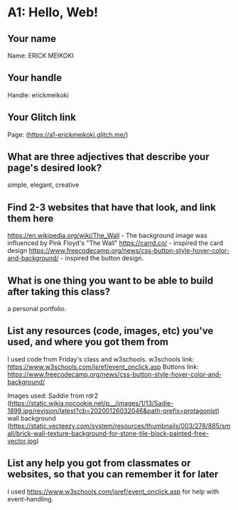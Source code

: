 # A1: Hello, Web!

## Your name

Name: ERICK MEIKOKI

## Your handle

Handle: erickmeikoki

## Your Glitch link

Page: (https://a1-erickmeikoki.glitch.me/)

## What are three adjectives that describe your page's desired look?

simple, elegant, creative

## Find 2-3 websites that have that look, and link them here

https://en.wikipedia.org/wiki/The_Wall - The background image was influenced by Pink Floyd's "The Wall"
https://carrd.co/ - inspired the card design
https://www.freecodecamp.org/news/css-button-style-hover-color-and-background/ - inspired the button design.

## What is one thing you want to be able to build after taking this class?

a personal portfolio.

## List any resources (code, images, etc) you've used, and where you got them from

I used code from Friday's class and w3schools.
  w3schools link: https://www.w3schools.com/jsref/event_onclick.asp
  Buttons link: https://www.freecodecamp.org/news/css-button-style-hover-color-and-background/
  
Images used:
  Saddie from rdr2 (https://static.wikia.nocookie.net/p__/images/1/13/Sadie-1899.jpg/revision/latest?cb=20200126032046&path-prefix=protagonist)
  wall background (https://static.vecteezy.com/system/resources/thumbnails/003/278/885/small/brick-wall-texture-background-for-stone-tile-block-painted-free-vector.jpg)

## List any help you got from classmates or websites, so that you can remember it for later

I used https://www.w3schools.com/jsref/event_onclick.asp for help with event-handling.
